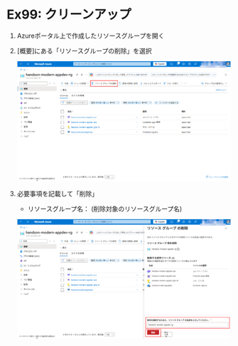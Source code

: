 # Ex99: クリーンアップ

1. Azureポータル上で作成したリソースグループを開く

1. [概要]にある「リソースグループの削除」を選択

    ![](images/ex99/0001-remove.png)

1. 必要事項を記載して「削除」

    * リソースグループ名： (削除対象のリソースグループ名)

    ![](images/ex99/0002-remove.png)


